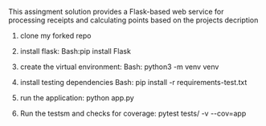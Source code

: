 This assingment solution provides a Flask-based web service for processing receipts and calculating points based on the projects decription

1. clone my forked repo

2. install flask:
    Bash:pip install Flask


2. create the virtual environment:
    Bash: python3 -m venv venv

3. install testing dependencies
    Bash: pip install -r requirements-test.txt

4. run the application:
    python app.py

5. Run the testsm and checks for coverage:
    pytest tests/ -v --cov=app